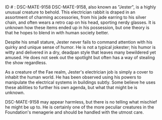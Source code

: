 ID # : DSC-MATE-9158
DSC-MATE-9158, also known as "Jester", is a highly unusual creature to behold. This electrician rabbit is draped in an assortment of charming accessories, from his jade earring to his silver chain, and often wears a retro cap on his head, sporting nerdy glasses. It is unknown how these items ended up in his possession, but one theory is that he hopes to blend in with human society better.

Despite his small stature, Jester never fails to command attention with his quirky and unique sense of humor. He is not a typical jokester; his humor is witty and delivered in a dry, deadpan style that leaves many bewildered yet amused. He does not seek out the spotlight but often has a way of stealing the show regardless.

As a creature of the Fae realm, Jester's electrician job is simply a cover to inhabit the human world. He has been observed using his powers to manipulate the electrical systems in buildings subtly. Some believe he uses these abilities to further his own agenda, but what that might be is unknown.

DSC-MATE-9158 may appear harmless, but there is no telling what mischief he might be up to. He is certainly one of the more peculiar creatures in the Foundation's menagerie and should be handled with the utmost care.